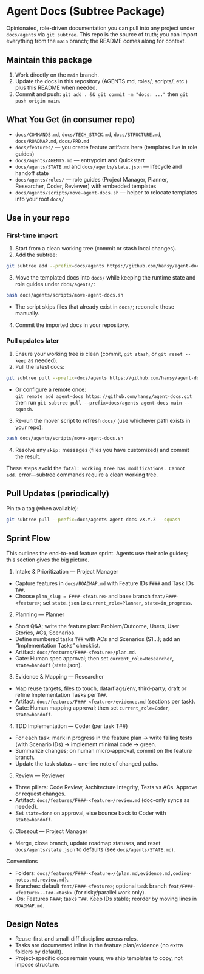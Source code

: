# Agent Docs (Subtree Package)

Opinionated, role-driven documentation you can pull into any project under `docs/agents` via `git subtree`. This repo is the source of truth; you can import everything from the `main` branch; the README comes along for context.

## Maintain this package

1. Work directly on the `main` branch.
2. Update the docs in this repository (AGENTS.md, roles/, scripts/, etc.) plus this README when needed.
3. Commit and push: `git add . && git commit -m "docs: ..."` then `git push origin main`.

## What You Get (in consumer repo)

- `docs/COMMANDS.md`, `docs/TECH_STACK.md`, `docs/STRUCTURE.md`, `docs/ROADMAP.md`, `docs/PRD.md`
- `docs/features/` — you create feature artifacts here (templates live in role guides)
- `docs/agents/AGENTS.md` — entrypoint and Quickstart
- `docs/agents/STATE.md` and `docs/agents/state.json` — lifecycle and handoff state
- `docs/agents/roles/` — role guides (Project Manager, Planner, Researcher, Coder, Reviewer) with embedded templates
- `docs/agents/scripts/move-agent-docs.sh` — helper to relocate templates into your root `docs/`

## Use in your repo

### First-time import

1. Start from a clean working tree (commit or stash local changes).
2. Add the subtree:

```bash
git subtree add --prefix=docs/agents https://github.com/hansy/agent-docs.git main --squash
```

3. Move the templated docs into `docs/` while keeping the runtime state and role guides under `docs/agents/`:

```bash
bash docs/agents/scripts/move-agent-docs.sh
```

   - The script skips files that already exist in `docs/`; reconcile those manually.
4. Commit the imported docs in your repository.

### Pull updates later

1. Ensure your working tree is clean (commit, `git stash`, or `git reset --keep` as needed).
2. Pull the latest docs:

```bash
git subtree pull --prefix=docs/agents https://github.com/hansy/agent-docs.git main --squash
```

   - Or configure a remote once:  
     `git remote add agent-docs https://github.com/hansy/agent-docs.git`  
     then run `git subtree pull --prefix=docs/agents agent-docs main --squash`.
3. Re-run the mover script to refresh `docs/` (use whichever path exists in your repo):

```bash
bash docs/agents/scripts/move-agent-docs.sh
```

4. Resolve any `skip:` messages (files you have customized) and commit the result.

These steps avoid the `fatal: working tree has modifications. Cannot add.` error—subtree commands require a clean working tree.

## Pull Updates (periodically)

Pin to a tag (when available):

```bash
git subtree pull --prefix=docs/agents agent-docs vX.Y.Z --squash
```

## Sprint Flow

This outlines the end-to-end feature sprint. Agents use their role guides; this section gives the big picture.

1. Intake & Prioritization — Project Manager

- Capture features in `docs/ROADMAP.md` with Feature IDs `F###` and Task IDs `T##`.
- Choose `plan_slug = F###-<feature>` and base branch `feat/F###-<feature>`; set `state.json` to `current_role=Planner`, `state=in_progress`.

2. Planning — Planner

- Short Q&A; write the feature plan: Problem/Outcome, Users, User Stories, ACs, Scenarios.
- Define numbered tasks `T##` with ACs and Scenarios (S1…); add an “Implementation Tasks” checklist.
- Artifact: `docs/features/F###-<feature>/plan.md`.
- Gate: Human spec approval; then set `current_role=Researcher`, `state=handoff` (state.json).

3. Evidence & Mapping — Researcher

- Map reuse targets, files to touch, data/flags/env, third‑party; draft or refine Implementation Tasks per `T##`.
- Artifact: `docs/features/F###-<feature>/evidence.md` (sections per task).
- Gate: Human mapping approval; then set `current_role=Coder`, `state=handoff`.

4. TDD Implementation — Coder (per task T##)

- For each task: mark in progress in the feature plan → write failing tests (with Scenario IDs) → implement minimal code → green.
- Summarize changes; on human micro‑approval, commit on the feature branch.
- Update the task status + one‑line note of changed paths.

5. Review — Reviewer

- Three pillars: Code Review, Architecture Integrity, Tests vs ACs. Approve or request changes.
- Artifact: `docs/features/F###-<feature>/review.md` (doc-only syncs as needed).
- Set `state=done` on approval, else bounce back to Coder with `state=handoff`.

6. Closeout — Project Manager

- Merge, close branch, update roadmap statuses, and reset `docs/agents/state.json` to defaults (see `docs/agents/STATE.md`).

Conventions

- Folders: `docs/features/F###-<feature>/{plan.md,evidence.md,coding-notes.md,review.md}`.
- Branches: default `feat/F###-<feature>`; optional task branch `feat/F###-<feature>--T##-<task>` (for risky/parallel work only).
- IDs: Features `F###`; tasks `T##`. Keep IDs stable; reorder by moving lines in `ROADMAP.md`.

## Design Notes

- Reuse-first and small-diff discipline across roles.
- Tasks are documented inline in the feature plan/evidence (no extra folders by default).
- Project-specific docs remain yours; we ship templates to copy, not impose structure.
